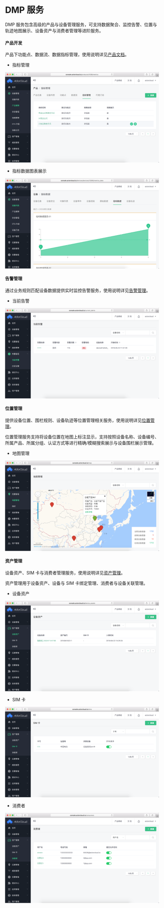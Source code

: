 # DMP 服务

DMP 服务包含高级的产品与设备管理服务，可支持数据聚合、监控告警、位置与轨迹地图展示、设备资产与消费者管理等进阶服务。


#### 产品开发

产品下功能点、数据流、数据指标管理，使用说明详见[产品文档](../device/product.md)。

- 指标管理

![metrics](assets/metrics.png)


- 指标数据图表展示

![metrics_data](assets/metrics_data.png)



#### 告警管理

通过业务规则匹配设备数据提供实时监控告警服务，使用说明详见[告警管理](../alert/alert.md)。


- 当前告警

![alerts](assets/alerts.png)



#### 位置管理

提供设备位置、围栏规则、设备轨迹等位置管理相关服务，使用说明详见[位置管理](../location/location.md)。

位置管理服务支持将设备位置在地图上标注显示，支持按照设备名称、设备编号、所属产品、所属分组、认证方式等进行精确/模糊搜索展示与设备围栏展示管理。

- 地图管理

![map](assets/map.png)


#### 资产管理

设备资产、SIM 卡与消费者管理服务，使用说明详见[资产管理](../assets_manage)。

资产管理用于设备资产、设备与 SIM 卡绑定管理、消费者与设备关联管理。

- 设备资产

![device_assets](assets/device_assets.png)



- SIM 卡

![sim](assets/sim.png)


- 消费者

![consome](assets/consome.png)

